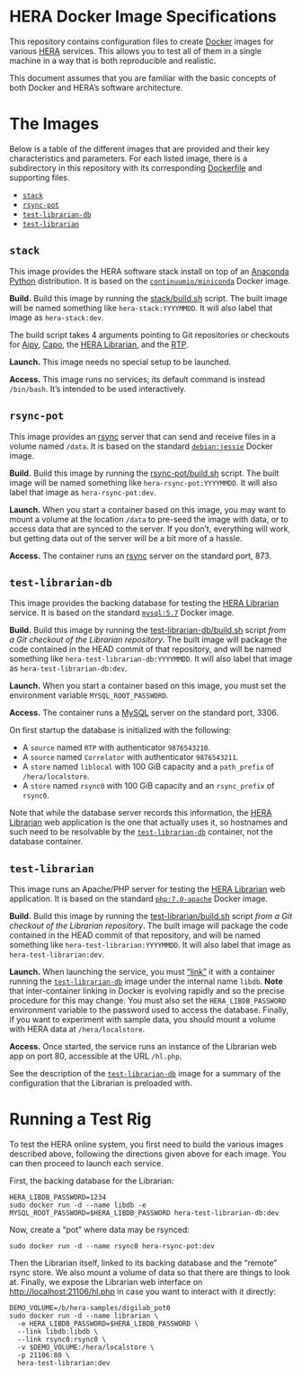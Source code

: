 <!-- To HTML-ify this file locally, use `grip --wide` on it. -->

HERA Docker Image Specifications
================================

This repository contains configuration files to create [Docker] images for
various [HERA] services. This allows you to test all of them in a single machine
in a way that is both reproducible and realistic.

[Docker]: https://www.docker.com/
[HERA]: http://reionization.org/

This document assumes that you are familiar with the basic concepts of both
Docker and HERA’s software architecture.


The Images
==========

Below is a table of the different images that are provided and their key
characteristics and parameters. For each listed image, there is a subdirectory
in this repository with its corresponding
[Dockerfile](https://docs.docker.com/engine/reference/builder/) and supporting
files.

* [`stack`]
* [`rsync-pot`]
* [`test-librarian-db`]
* [`test-librarian`]

<!-- this awkward setup lets us hyperlink image descriptions more easily -->
[`stack`]: #stack
[`rsync-pot`]: #rsync-pot
[`test-librarian-db`]: #test-librarian-db
[`test-librarian`]: #test-librarian


`stack`
-------

This image provides the HERA software stack install on top of an
[Anaconda Python] distribution. It is based on the
[`continuumio/miniconda`](https://hub.docker.com/r/continuumio/miniconda/)
Docker image.

[Anaconda Python]: http://docs.continuum.io/anaconda/index

**Build.** Build this image by running the [stack/build.sh](stack/build.sh)
script. The built image will be named something like `hera-stack:YYYYMMDD`. It
will also label that image as `hera-stack:dev`.

The build script takes 4 arguments pointing to Git repositories or checkouts
for [Aipy], [Capo], the [HERA Librarian], and the [RTP].

[Aipy]: https://github.com/AaronParsons/aipy
[Capo]: https://github.com/dannyjacobs/capo/
[RTP]: https://github.com/jonr667/still_workflow

**Launch.** This image needs no special setup to be launched.

**Access.** This image runs no services; its default command is instead
`/bin/bash`. It’s intended to be used interactively.


`rsync-pot`
-------------------

This image provides an [rsync] server that can send and receive files in a
volume named `/data`. It is based on the standard
[`debian:jessie`](https://hub.docker.com/_/debian/) Docker image.

[rsync]: https://rsync.samba.org/

**Build.** Build this image by running the
[rsync-pot/build.sh](rsync-pot/build.sh) script. The built image will be named
something like `hera-rsync-pot:YYYYMMDD`. It will also label that image as
`hera-rsync-pot:dev`.

**Launch.** When you start a container based on this image, you may want to
mount a volume at the location `/data` to pre-seed the image with data, or to
access data that are synced to the server. If you don’t, everything will work,
but getting data out of the server will be a bit more of a hassle.

**Access.** The container runs an [rsync] server on the standard port, 873.


`test-librarian-db`
-------------------

This image provides the backing database for testing the [HERA Librarian]
service. It is based on the standard
[`mysql:5.7`](https://hub.docker.com/_/mysql/) Docker image.

[HERA Librarian]: http://herawiki.berkeley.edu/doku.php/librarian

**Build.** Build this image by running the
[test-librarian-db/build.sh](test-librarian-db/build.sh) script *from a Git
checkout of the Librarian repository*. The built image will package the code
contained in the HEAD commit of that repository, and will be named something
like `hera-test-librarian-db:YYYYMMDD`. It will also label that image as
`hera-test-librarian-db:dev`.

**Launch.** When you start a container based on this image, you must set the
environment variable `MYSQL_ROOT_PASSWORD`.

**Access.** The container runs a [MySQL](https://www.mysql.com/) server on the
standard port, 3306.

On first startup the database is initialized with the following:

* A `source` named `RTP` with authenticator `9876543210`.
* A `source` named `Correlator` with authenticator `9876543211`.
* A `store` named `liblocal` with 100 GiB capacity and a `path_prefix` of
  `/hera/localstore`.
* A `store` named `rsync0` with 100 GiB capacity and an `rsync_prefix` of
  `rsync0`.

Note that while the database server records this information, the
[HERA Librarian] web application is the one that actually uses it, so
hostnames and such need to be resolvable by the [`test-librarian-db`]
container, not the database container.


`test-librarian`
----------------

This image runs an Apache/PHP server for testing the [HERA Librarian] web
application. It is based on the standard
[`php:7.0-apache`](https://hub.docker.com/_/php/) Docker image.

**Build.** Build this image by running the
[test-librarian/build.sh](test-librarian/build.sh) script *from a Git checkout
of the Librarian repository*. The built image will package the code contained
in the HEAD commit of that repository, and will be named something like
`hera-test-librarian:YYYYMMDD`. It will also label that image as
`hera-test-librarian:dev`.

**Launch.** When launching the service, you must
[“link”](https://docs.docker.com/v1.8/userguide/dockerlinks/) it with a
container running the [`test-librarian-db`] image under the internal name
`libdb`. **Note** that inter-container linking in Docker is evolving rapidly
and so the precise procedure for this may change. You must also set the
`HERA_LIBDB_PASSWORD` environment variable to the password used to access the
database. Finally, if you want to experiment with sample data, you should
mount a volume with HERA data at `/hera/localstore`.

**Access.** Once started, the service runs an instance of the Librarian web
app on port 80, accessible at the URL `/hl.php`.

See the description of the [`test-librarian-db`] image for a summary of the
configuration that the Librarian is preloaded with.


Running a Test Rig
==================

To test the HERA online system, you first need to build the various images
described above, following the directions given above for each image. You can
then proceed to launch each service.

First, the backing database for the Librarian:

```
HERA_LIBDB_PASSWORD=1234
sudo docker run -d --name libdb -e MYSQL_ROOT_PASSWORD=$HERA_LIBDB_PASSWORD hera-test-librarian-db:dev
```

Now, create a “pot” where data may be rsynced:

```
sudo docker run -d --name rsync0 hera-rsync-pot:dev
```

Then the Librarian itself, linked to its backing database and the “remote”
rsync store. We also mount a volume of data so that there are things to look
at. Finally, we expose the Librarian web interface on
<http://localhost:21106/hl.php> in case you want to interact with it directly:

```
DEMO_VOLUME=/b/hera-samples/digilab_pot0
sudo docker run -d --name librarian \
  -e HERA_LIBDB_PASSWORD=$HERA_LIBDB_PASSWORD \
  --link libdb:libdb \
  --link rsync0:rsync0 \
  -v $DEMO_VOLUME:/hera/localstore \
  -p 21106:80 \
  hera-test-librarian:dev
```
